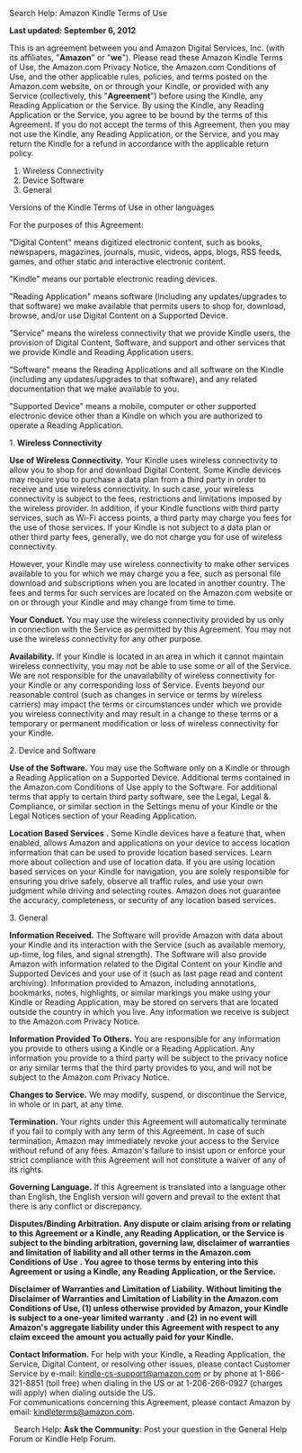Search Help: Amazon Kindle Terms of Use

**Last updated: September 6, 2012**

This is an agreement between you and Amazon Digital Services, Inc. (with its affiliates, "**Amazon**" or "**we**"). Please read these Amazon Kindle Terms of Use, the Amazon.com Privacy Notice, the Amazon.com Conditions of Use, and the other applicable rules, policies, and terms posted on the Amazon.com website, on or through your Kindle, or provided with any Service (collectively, this "**Agreement**") before using the Kindle, any Reading Application or the Service. By using the Kindle, any Reading Application or the Service, you agree to be bound by the terms of this Agreement. If you do not accept the terms of this Agreement, then you may not use the Kindle, any Reading Application, or the Service, and you may return the Kindle for a refund in accordance with the applicable return policy.  

1.  Wireless Connectivity
2.  Device Software
3.  General

Versions of the Kindle Terms of Use in other languages

For the purposes of this Agreement:

  
"Digital Content" means digitized electronic content, such as books, newspapers, magazines, journals, music, videos, apps, blogs, RSS feeds, games, and other static and interactive electronic content.

  
"Kindle" means our portable electronic reading devices.

  
"Reading Application" means software (including any updates/upgrades to that software) we make available that permits users to shop for, download, browse, and/or use Digital Content on a Supported Device.

  
"Service" means the wireless connectivity that we provide Kindle users, the provision of Digital Content, Software, and support and other services that we provide Kindle and Reading Application users.

  
"Software" means the Reading Applications and all software on the Kindle (including any updates/upgrades to that software), and any related documentation that we make available to you.

  
"Supported Device" means a mobile, computer or other supported electronic device other than a Kindle on which you are authorized to operate a Reading Application.

1\. **Wireless Connectivity**

**Use of Wireless Connectivity.** Your Kindle uses wireless connectivity to allow you to shop for and download Digital Content. Some Kindle devices may require you to purchase a data plan from a third party in order to receive and use wireless connectivity. In such case, your wireless connectivity is subject to the fees, restrictions and limitations imposed by the wireless provider. In addition, if your Kindle functions with third party services, such as Wi-Fi access points, a third party may charge you fees for the use of those services. If your Kindle is not subject to a data plan or other third party fees, generally, we do not charge you for use of wireless connectivity.

However, your Kindle may use wireless connectivity to make other services available to you for which we may charge you a fee, such as personal file download and subscriptions when you are located in another country. The fees and terms for such services are located on the Amazon.com website or on or through your Kindle and may change from time to time.  
  
**Your Conduct.** You may use the wireless connectivity provided by us only in connection with the Service as permitted by this Agreement. You may not use the wireless connectivity for any other purpose.  
  
**Availability.** If your Kindle is located in an area in which it cannot maintain wireless connectivity, you may not be able to use some or all of the Service. We are not responsible for the unavailability of wireless connectivity for your Kindle or any corresponding loss of Service. Events beyond our reasonable control (such as changes in service or terms by wireless carriers) may impact the terms or circumstances under which we provide you wireless connectivity and may result in a change to these terms or a temporary or permanent modification or loss of wireless connectivity for your Kindle.

2\. Device and Software

**Use of the Software.** You may use the Software only on a Kindle or through a Reading Application on a Supported Device. Additional terms contained in the Amazon.com Conditions of Use apply to the Software. For additional terms that apply to certain third party software, see the Legal, Legal &. Compliance, or similar section in the Settings menu of your Kindle or the Legal Notices section of your Reading Application.  
  
**Location Based Services** **.** Some Kindle devices have a feature that, when enabled, allows Amazon and applications on your device to access location information that can be used to provide location based services. Learn more about collection and use of location data. If you are using location based services on your Kindle for navigation, you are solely responsible for ensuring you drive safely, observe all traffic rules, and use your own judgment while driving and selecting routes. Amazon does not guarantee the accuracy, completeness, or security of any location based services.  

  
  

3\. General

**Information Received.** The Software will provide Amazon with data about your Kindle and its interaction with the Service (such as available memory, up-time, log files, and signal strength). The Software will also provide Amazon with information related to the Digital Content on your Kindle and Supported Devices and your use of it (such as last page read and content archiving). Information provided to Amazon, including annotations, bookmarks, notes, highlights, or similar markings you make using your Kindle or Reading Application, may be stored on servers that are located outside the country in which you live. Any information we receive is subject to the Amazon.com Privacy Notice.  
  
**Information Provided To Others.** You are responsible for any information you provide to others using a Kindle or a Reading Application. Any information you provide to a third party will be subject to the privacy notice or any similar terms that the third party provides to you, and will not be subject to the Amazon.com Privacy Notice.  
  
**Changes to Service.** We may modify, suspend, or discontinue the Service, in whole or in part, at any time.  
  
**Termination.** Your rights under this Agreement will automatically terminate if you fail to comply with any term of this Agreement. In case of such termination, Amazon may immediately revoke your access to the Service without refund of any fees. Amazon's failure to insist upon or enforce your strict compliance with this Agreement will not constitute a waiver of any of its rights.  
  
**Governing Language.** If this Agreement is translated into a language other than English, the English version will govern and prevail to the extent that there is any conflict or discrepancy.  
  
**Disputes/Binding Arbitration. Any dispute or claim arising from or relating to this Agreement or a Kindle, any Reading Application, or the Service is subject to the binding arbitration, governing law, disclaimer of warranties and limitation of liability and all other terms in the Amazon.com Conditions of Use** **. You agree to those terms by entering into this Agreement or using a Kindle, any Reading Application, or the Service.**  
  
**Disclaimer of Warranties and Limitation of Liability. Without limiting the Disclaimer of Warranties and Limitation of Liability in the Amazon.com Conditions of Use, (1) unless otherwise provided by Amazon, your Kindle is subject to a one-year limited warranty** **. and (2)** **in no event will Amazon's aggregate liability under this Agreement with respect to any claim exceed the amount you actually paid for your Kindle.**  

**Contact Information.** For help with your Kindle, a Reading Application, the Service, Digital Content, or resolving other issues, please contact Customer Service by e-mail: kindle-cs-support@amazon.com or by phone at 1-866-321-8851 (toll free) when dialing in the US or at 1-206-266-0927 (charges will apply) when dialing outside the US.  
For communications concerning this Agreement, please contact Amazon by email: kindleterms@amazon.com.

  Search Help: **Ask the Community**: Post your question in the General Help Forum or Kindle Help Forum.